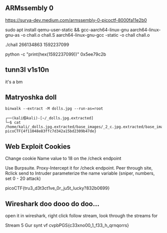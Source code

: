 ## ARMssembly 0
https://surya-dev.medium.com/armssembly-0-picoctf-8000fa11e2b0 

sudo apt install qemu-user-static && gcc-aarch64-linux-gnu
aarch64-linux-gnu-as -o chall.o chall.S
aarch64-linux-gnu-gcc -static -o chall chall.o

./chall 266134863 1592237099

python -c "print(hex(1592237099))"
0x5ee79c2b



## tunn3l v1s10n
it's a bm


## Matryoshka doll
`binwalk --extract -M dolls.jpg --run-as=root`

```
┌──(kali㉿kali)-[~/_dolls.jpg.extracted]
└─$ cat /home/kali/_dolls.jpg.extracted/base_images/_2_c.jpg.extracted/base_images/_3_c.jpg.extracted/base_images/_4_c.jpg.extracted/flag.txt
picoCTF{4f11048e83ffc7d342a15bd2309b47de}  
```

## Web Exploit Cookies
Change cookie Name value to 18 on the /check endpoint

Use Burpsuite. Proxy-Intercept it for /check endpoint. Peer through site, Rclick send to Intruder parameterize the name variable (sniper, numbers, set 0 - 20 attack)

picoCTF{tru3_d3t3ct1ve_0r_ju5t_lucky?832b0699}

## Wireshark doo dooo do doo...
open it in wireshark, right click follow stream, look through the streams for 

Stream 5
Gur synt vf cvpbPGS{c33xno00_1_f33_h_qrnqorrs}